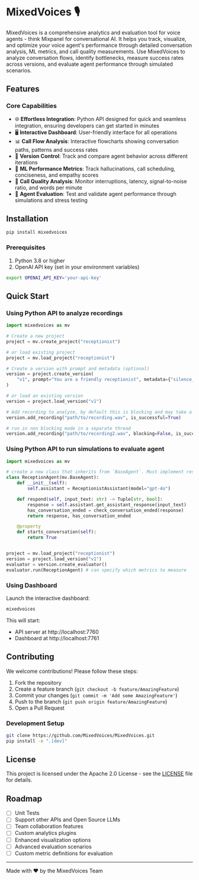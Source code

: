 # MixedVoices 🎙️

MixedVoices is a comprehensive analytics and evaluation tool for voice agents - think Mixpanel for conversational AI. It helps you track, visualize, and optimize your voice agent's performance through detailed conversation analysis, ML metrics, and call quality measurements. Use MixedVoices to analyze conversation flows, identify bottlenecks, measure success rates across versions, and evaluate agent performance through simulated scenarios.

## Features

### Core Capabilities
- 🌐 **Effortless Integration**: Python API designed for quick and seamless integration, ensuring developers can get started in minutes
- 🖥️ **Interactive Dashboard**: User-friendly interface for all operations
- 📊 **Call Flow Analysis**: Interactive flowcharts showing conversation paths, patterns and success rates
- 🔄 **Version Control**: Track and compare agent behavior across different iterations
- 🎯 **ML Performance Metrics**: Track hallucinations, call scheduling, conciseness, and empathy scores
- 📱 **Call Quality Analysis**: Monitor interruptions, latency, signal-to-noise ratio, and words per minute
- 🧪 **Agent Evaluation**: Test and validate agent performance through simulations and stress testing

## Installation

```bash
pip install mixedvoices
```

### Prerequisites
1. Python 3.8 or higher
2. OpenAI API key (set in your environment variables)

```bash
export OPENAI_API_KEY='your-api-key'
```

## Quick Start

### Using Python API to analyze recordings
```python
import mixedvoices as mv

# Create a new project
project = mv.create_project("receptionist")

# or load existing project
project = mv.load_project("receptionist")

# Create a version with prompt and metadata (optional)
version = project.create_version(
    "v1", prompt="You are a friendly receptionist", metadata={"silence_threshold": 0.1}
)

# or load an existing version
version = project.load_version("v1")

# Add recording to analyze, by default this is blocking and may take a few seconds
version.add_recording("path/to/recording.wav", is_successful=True)

# run in non blocking mode in a separate thread
version.add_recording("path/to/recording2.wav", blocking=False, is_successful=False)
```

### Using Python API to run simulations to evaluate agent
```python
import mixedvoices as mv

# create a new class that inherits from `BaseAgent`. Must implement respond and starts_conversation
class ReceptionAgent(mv.BaseAgent):
    def __init__(self):
        self.assistant = ReceptionistAssistant(model="gpt-4o")

    def respond(self, input_text: str) -> Tuple[str, bool]:
        response = self.assistant.get_assistant_response(input_text)
        has_conversation_ended = check_conversation_ended(response)
        return response, has_conversation_ended

    @property
    def starts_conversation(self):
        return True


project = mv.load_project("receptionist")
version = project.load_version("v1")
evaluator = version.create_evaluator()
evaluator.run(ReceptionAgent) # can specify which metrics to measure
```

### Using Dashboard
Launch the interactive dashboard:
```bash
mixedvoices
```

This will start:
- API server at http://localhost:7760
- Dashboard at http://localhost:7761

## Contributing

We welcome contributions! Please follow these steps:

1. Fork the repository
2. Create a feature branch (`git checkout -b feature/AmazingFeature`)
3. Commit your changes (`git commit -m 'Add some AmazingFeature'`)
4. Push to the branch (`git push origin feature/AmazingFeature`)
5. Open a Pull Request

### Development Setup
```bash
git clone https://github.com/MixedVoices/MixedVoices.git
pip install -e ".[dev]"
```

## License

This project is licensed under the Apache 2.0 License - see the [LICENSE](LICENSE) file for details.

## Roadmap
- [ ] Unit Tests
- [ ] Support other APIs and Open Source LLMs
- [ ] Team collaboration features
- [ ] Custom analytics plugins
- [ ] Enhanced visualization options
- [ ] Advanced evaluation scenarios
- [ ] Custom metric definitions for evaluation

---
Made with ❤️ by the MixedVoices Team
